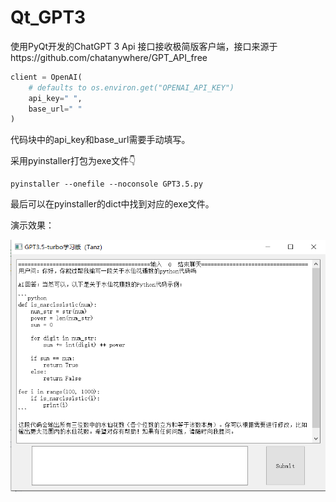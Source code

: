 # Qt_GPT3
使用PyQt开发的ChatGPT 3 Api 接口接收极简版客户端，接口来源于https://github.com/chatanywhere/GPT_API_free

```python
client = OpenAI(
    # defaults to os.environ.get("OPENAI_API_KEY")
    api_key=" ",
    base_url=" " 
)
```

代码块中的api_key和base_url需要手动填写。

采用pyinstaller打包为exe文件👇

```shell
pyinstaller --onefile --noconsole GPT3.5.py
```

最后可以在pyinstaller的dict中找到对应的exe文件。



演示效果：

![演示](./image.jpg)